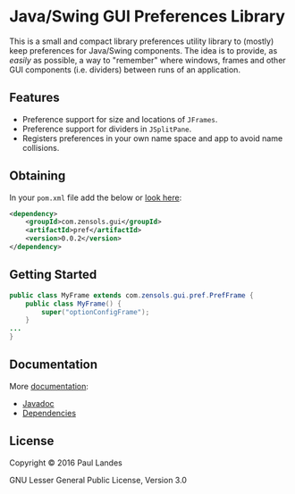 Java/Swing GUI Preferences Library
==================================

This is a small and compact library preferences utility library to (mostly)
keep preferences for Java/Swing components.  The idea is to provide, as
*easily* as possible, a way to "remember" where windows,
frames and other GUI components (i.e. dividers) between runs of an application.

Features
--------

* Preference support for size and locations of `JFrames`.
* Preference support for dividers in `JSplitPane`.
* Registers preferences in your own name space and app to avoid name
  collisions.

Obtaining
---------
In your `pom.xml` file add the below or [look here](https://plandes.github.io/guipref/dependency-info.html):
```xml
<dependency>
    <groupId>com.zensols.gui</groupId>
    <artifactId>pref</artifactId>
    <version>0.0.2</version>
</dependency>
```

Getting Started
---------------
```java
public class MyFrame extends com.zensols.gui.pref.PrefFrame {
    public class MyFrame() {
	    super("optionConfigFrame");
	}
...
}
```

Documentation
-------------
More [documentation](https://plandes.github.io/guipref/):
* [Javadoc](https://plandes.github.io/guipref/apidocs/index.html)
* [Dependencies](https://plandes.github.io/site/dependencies.html)

License
-------
Copyright © 2016 Paul Landes

GNU Lesser General Public License, Version 3.0
